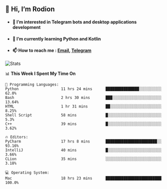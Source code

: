 ## 👋 Hi, I’m Rodion
- #### 👀 I’m interested in Telegram bots and desktop applications development
- #### 🌱 I’m currently learning Python and Kotlin
- #### 📫 How to reach me : [Email](mailto:me@lavn.ml), [Telegram](https://t.me/fast_geek)

![Stats](https://github-readme-stats.vercel.app/api?username=fast-geek&show_icons=true&theme=react&hide=issues&count_private=true&layout=compact)


<!--START_SECTION:waka-->
📊 **This Week I Spent My Time On** 

```text
💬 Programming Languages: 
Python                   11 hrs 24 mins      ███████████████░░░░░░░░░░   62.0% 
Bash                     2 hrs 30 mins       ███░░░░░░░░░░░░░░░░░░░░░░   13.64% 
HTML                     1 hr 31 mins        ██░░░░░░░░░░░░░░░░░░░░░░░   8.25% 
Shell Script             58 mins             █░░░░░░░░░░░░░░░░░░░░░░░░   5.3% 
C++                      39 mins             █░░░░░░░░░░░░░░░░░░░░░░░░   3.62%

🔥 Editors: 
PyCharm                  17 hrs 8 mins       ███████████████████████░░   93.16% 
IntelliJ                 40 mins             █░░░░░░░░░░░░░░░░░░░░░░░░   3.66% 
CLion                    35 mins             ░░░░░░░░░░░░░░░░░░░░░░░░░   3.18%

💻 Operating System: 
Mac                      18 hrs 23 mins      █████████████████████████   100.0%

```


<!--END_SECTION:waka-->
